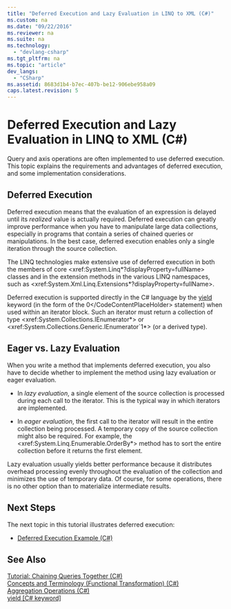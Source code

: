 ```yaml
---
title: "Deferred Execution and Lazy Evaluation in LINQ to XML (C#)"
ms.custom: na
ms.date: "09/22/2016"
ms.reviewer: na
ms.suite: na
ms.technology: 
  - "devlang-csharp"
ms.tgt_pltfrm: na
ms.topic: "article"
dev_langs: 
  - "CSharp"
ms.assetid: 8683d1b4-b7ec-407b-be12-906ebe958a09
caps.latest.revision: 5
---
```

# Deferred Execution and Lazy Evaluation in LINQ to XML (C#)
Query and axis operations are often implemented to use deferred execution. This topic explains the requirements and advantages of deferred execution, and some implementation considerations.  
  
## Deferred Execution  
 Deferred execution means that the evaluation of an expression is delayed until its *realized* value is actually required. Deferred execution can greatly improve performance when you have to manipulate large data collections, especially in programs that contain a series of chained queries or manipulations. In the best case, deferred execution enables only a single iteration through the source collection.  
  
 The LINQ technologies make extensive use of deferred execution in both the members of core \<xref:System.Linq*?displayProperty=fullName> classes and in the extension methods in the various LINQ namespaces, such as \<xref:System.Xml.Linq.Extensions*?displayProperty=fullName>.  
  
 Deferred execution is supported directly in the C# language by the [yield](../vs140/yield--csharp-reference-.md) keyword (in the form of the <CodeContentPlaceHolder>0\</CodeContentPlaceHolder> statement) when used within an iterator block. Such an iterator must return a collection of type \<xref:System.Collections.IEnumerator*> or \<xref:System.Collections.Generic.IEnumerator`1*> (or a derived type).  
  
## Eager vs. Lazy Evaluation  
 When you write a method that implements deferred execution, you also have to decide whether to implement the method using lazy evaluation or eager evaluation.  
  
-   In *lazy evaluation*, a single element of the source collection is processed during each call to the iterator. This is the typical way in which iterators are implemented.  
  
-   In *eager evaluation*, the first call to the iterator will result in the entire collection being processed. A temporary copy of the source collection might also be required. For example, the \<xref:System.Linq.Enumerable.OrderBy*> method has to sort the entire collection before it returns the first element.  
  
 Lazy evaluation usually yields better performance because it distributes overhead processing evenly throughout the evaluation of the collection and minimizes the use of temporary data. Of course, for some operations, there is no other option than to materialize intermediate results.  
  
## Next Steps  
 The next topic in this tutorial illustrates deferred execution:  
  
-   [Deferred Execution Example (C#)](../vs140/deferred-execution-example--csharp-.md)  
  
## See Also  
 [Tutorial: Chaining Queries Together (C#)](../vs140/tutorial--chaining-queries-together--csharp-.md)   
 [Concepts and Terminology (Functional Transformation) (C#)](../vs140/concepts-and-terminology--functional-transformation---csharp-.md)   
 [Aggregation Operations (C#)](../vs140/aggregation-operations--csharp-.md)   
 [yield &#91;C# keyword&#93;](../vs140/yield--csharp-reference-.md)